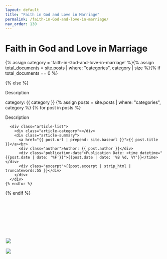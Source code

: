 ```yaml
---
layout: default
title: "Faith in God and Love in Marriage"
permalink: /faith-in-God-and-love-in-marriage/
nav_order: 130
---
```

<h1 class="category-title">Faith in God and Love in Marriage</h1>

{% assign category = 'faith-in-God-and-love-in-marriage' %}{% assign total_documents = site.posts | where: "categories", category | size %}{% if total_documents == 0 %}
  <figure style="position: fixed; top: 20%; left: 50%; margin-left: -250px; width: 400px;">
    <img src="{{ site.baseurl }}/assets/images/luis-and-doris-300px.png" style="display: block; margin: auto"><br>
    <img src="{{ site.baseurl }}/assets/images/staytuned.png" style="display: block; margin: auto">
  </figure>
{% else %}
  <p>Description</p>

  <div class="article-container">
  category: {{ category }}
  {% assign posts = site.posts | where: "categories", category %}
    {% for post in posts %}
      <p>Description</p>

      <div class="article-list">
        <div class="article-category"></div>
        <div class="article-summary">
          <a href="{{ post.url | prepend: site.baseurl }}">{{ post.title }}</a><br>
          <div class="author">Author: {{ post.author }}</div>
          <div class="publication-date">Publication Date: <time datetime="{{post.date | date: '%F'}}">{{post.date | date: '%B %d, %Y'}}</time></div>
          <div class="excerpt">{{post.excerpt | strip_html | truncatewords:55 }}</div>
        </div>
      </div>
    {% endfor %}
  </div>
{% endif %}

<!-- <div class="article-container">
  {% for post in site.posts %}
    {% assign category = post.category | downcase %}{% if category == 'faith-in-God-and-love-in-marriage' %}
      <div class="article-list">
        <div class="article-category"></div>
        <div class="article-summary">
          <a href="{{ post.url | prepend: site.baseurl }}">{{ post.title }}</a><br>
          <div class="author">Author: {{ post.author }}</div>
          <div class="publication-date">Publication Date: <time datetime="{{post.date | date: '%F'}}">{{post.date | date: '%B %d, %Y'}}</time></div>
          <div class="excerpt">{{post.excerpt | strip_html | truncatewords:55 }}</div>
        </div>
      </div>
    {% endif %}
  {% endfor %}
</div> -->
